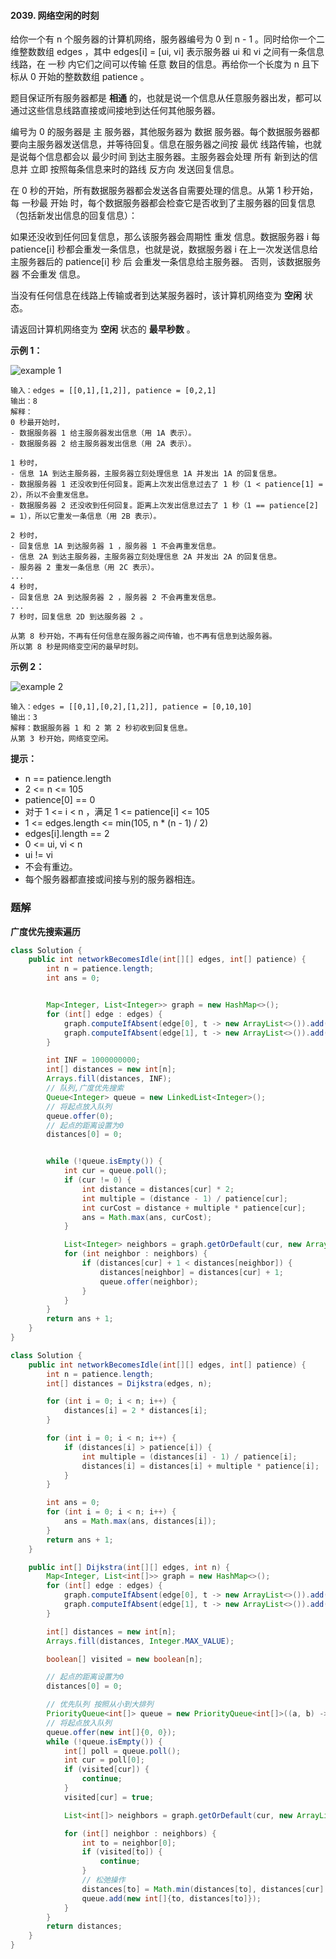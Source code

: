 #### 2039. 网络空闲的时刻

给你一个有 n 个服务器的计算机网络，服务器编号为 0 到 n - 1 。同时给你一个二维整数数组 edges ，其中 edges[i] = [ui, vi] 表示服务器 ui 和 vi 之间有一条信息线路，在 一秒 内它们之间可以传输 任意 数目的信息。再给你一个长度为 n 且下标从 0 开始的整数数组 patience 。

题目保证所有服务器都是 **相通** 的，也就是说一个信息从任意服务器出发，都可以通过这些信息线路直接或间接地到达任何其他服务器。

编号为 0 的服务器是 主 服务器，其他服务器为 数据 服务器。每个数据服务器都要向主服务器发送信息，并等待回复。信息在服务器之间按 最优 线路传输，也就是说每个信息都会以 最少时间 到达主服务器。主服务器会处理 所有 新到达的信息并 立即 按照每条信息来时的路线 反方向 发送回复信息。

在 0 秒的开始，所有数据服务器都会发送各自需要处理的信息。从第 1 秒开始，每 一秒最 开始 时，每个数据服务器都会检查它是否收到了主服务器的回复信息（包括新发出信息的回复信息）：

如果还没收到任何回复信息，那么该服务器会周期性 重发 信息。数据服务器 i 每 patience[i] 秒都会重发一条信息，也就是说，数据服务器 i 在上一次发送信息给主服务器后的 patience[i] 秒 后 会重发一条信息给主服务器。
否则，该数据服务器 不会重发 信息。

当没有任何信息在线路上传输或者到达某服务器时，该计算机网络变为 **空闲** 状态。

请返回计算机网络变为 **空闲** 状态的 **最早秒数** 。

**示例 1：**

![example 1](http://gitlab.wsh-study.com/xp-study/LeeteCode/blob/master/数据结构/基础数据结构/图/images/网络空闲的时刻/1.jpg)

```shell
输入：edges = [[0,1],[1,2]], patience = [0,2,1]
输出：8
解释：
0 秒最开始时，
- 数据服务器 1 给主服务器发出信息（用 1A 表示）。
- 数据服务器 2 给主服务器发出信息（用 2A 表示）。

1 秒时，
- 信息 1A 到达主服务器，主服务器立刻处理信息 1A 并发出 1A 的回复信息。
- 数据服务器 1 还没收到任何回复。距离上次发出信息过去了 1 秒（1 < patience[1] = 2），所以不会重发信息。
- 数据服务器 2 还没收到任何回复。距离上次发出信息过去了 1 秒（1 == patience[2] = 1），所以它重发一条信息（用 2B 表示）。

2 秒时，
- 回复信息 1A 到达服务器 1 ，服务器 1 不会再重发信息。
- 信息 2A 到达主服务器，主服务器立刻处理信息 2A 并发出 2A 的回复信息。
- 服务器 2 重发一条信息（用 2C 表示）。
...
4 秒时，
- 回复信息 2A 到达服务器 2 ，服务器 2 不会再重发信息。
...
7 秒时，回复信息 2D 到达服务器 2 。

从第 8 秒开始，不再有任何信息在服务器之间传输，也不再有信息到达服务器。
所以第 8 秒是网络变空闲的最早时刻。
```

**示例 2：**

![example 2](http://gitlab.wsh-study.com/xp-study/LeeteCode/blob/master/数据结构/基础数据结构/图/images/网络空闲的时刻/2.jpg)

```shell
输入：edges = [[0,1],[0,2],[1,2]], patience = [0,10,10]
输出：3
解释：数据服务器 1 和 2 第 2 秒初收到回复信息。
从第 3 秒开始，网络变空闲。
```

**提示：**

* n == patience.length
* 2 <= n <= 105
* patience[0] == 0
* 对于 1 <= i < n ，满足 1 <= patience[i] <= 105
* 1 <= edges.length <= min(105, n * (n - 1) / 2)
* edges[i].length == 2
* 0 <= ui, vi < n
* ui != vi
* 不会有重边。
* 每个服务器都直接或间接与别的服务器相连。

### 题解

**广度优先搜索遍历**

```java
class Solution {
    public int networkBecomesIdle(int[][] edges, int[] patience) {
        int n = patience.length;
        int ans = 0;


        Map<Integer, List<Integer>> graph = new HashMap<>();
        for (int[] edge : edges) {
            graph.computeIfAbsent(edge[0], t -> new ArrayList<>()).add(edge[1]);
            graph.computeIfAbsent(edge[1], t -> new ArrayList<>()).add(edge[0]);
        }

        int INF = 1000000000;
        int[] distances = new int[n];
        Arrays.fill(distances, INF);
        // 队列,广度优先搜索
        Queue<Integer> queue = new LinkedList<Integer>();
        // 将起点放入队列
        queue.offer(0);
        // 起点的距离设置为0
        distances[0] = 0;


        while (!queue.isEmpty()) {
            int cur = queue.poll();
            if (cur != 0) {
                int distance = distances[cur] * 2;
                int multiple = (distance - 1) / patience[cur];
                int curCost = distance + multiple * patience[cur];
                ans = Math.max(ans, curCost);
            }

            List<Integer> neighbors = graph.getOrDefault(cur, new ArrayList<Integer>());
            for (int neighbor : neighbors) {
                if (distances[cur] + 1 < distances[neighbor]) {
                    distances[neighbor] = distances[cur] + 1;
                    queue.offer(neighbor);
                }
            }
        }
        return ans + 1;
    }
}
```

```java
class Solution {
    public int networkBecomesIdle(int[][] edges, int[] patience) {
        int n = patience.length;
        int[] distances = Dijkstra(edges, n);

        for (int i = 0; i < n; i++) {
            distances[i] = 2 * distances[i];
        }

        for (int i = 0; i < n; i++) {
            if (distances[i] > patience[i]) {
                int multiple = (distances[i] - 1) / patience[i];
                distances[i] = distances[i] + multiple * patience[i];
            }
        }

        int ans = 0;
        for (int i = 0; i < n; i++) {
            ans = Math.max(ans, distances[i]);
        }
        return ans + 1;
    }

    public int[] Dijkstra(int[][] edges, int n) {
        Map<Integer, List<int[]>> graph = new HashMap<>();
        for (int[] edge : edges) {
            graph.computeIfAbsent(edge[0], t -> new ArrayList<>()).add(new int[]{edge[1], 1});
            graph.computeIfAbsent(edge[1], t -> new ArrayList<>()).add(new int[]{edge[0], 1});
        }

        int[] distances = new int[n];
        Arrays.fill(distances, Integer.MAX_VALUE);

        boolean[] visited = new boolean[n];

        // 起点的距离设置为0
        distances[0] = 0;

        // 优先队列 按照从小到大排列
        PriorityQueue<int[]> queue = new PriorityQueue<int[]>((a, b) -> a[1] - b[1]);
        // 将起点放入队列
        queue.offer(new int[]{0, 0});
        while (!queue.isEmpty()) {
            int[] poll = queue.poll();
            int cur = poll[0];
            if (visited[cur]) {
                continue;
            }
            visited[cur] = true;

            List<int[]> neighbors = graph.getOrDefault(cur, new ArrayList<int[]>());

            for (int[] neighbor : neighbors) {
                int to = neighbor[0];
                if (visited[to]) {
                    continue;
                }
                // 松弛操作
                distances[to] = Math.min(distances[to], distances[cur] + neighbor[1]);
                queue.add(new int[]{to, distances[to]});
            }
        }
        return distances;
    }
}
```

